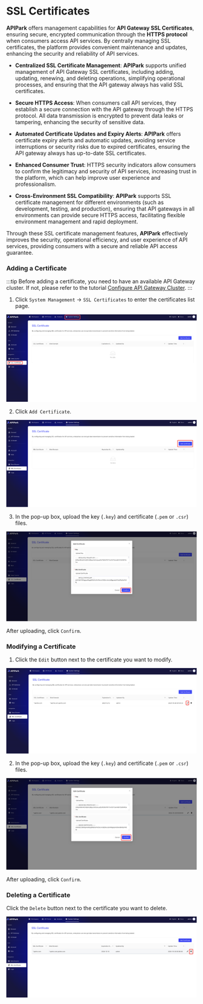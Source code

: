 # SSL Certificates

**APIPark** offers management capabilities for **API Gateway SSL Certificates**, ensuring secure, encrypted communication through the **HTTPS protocol** when consumers access API services. By centrally managing SSL certificates, the platform provides convenient maintenance and updates, enhancing the security and reliability of API services.

* **Centralized SSL Certificate Management**: **APIPark** supports unified management of API Gateway SSL certificates, including adding, updating, renewing, and deleting operations, simplifying operational processes, and ensuring that the API gateway always has valid SSL certificates.

* **Secure HTTPS Access**: When consumers call API services, they establish a secure connection with the API gateway through the HTTPS protocol. All data transmission is encrypted to prevent data leaks or tampering, enhancing the security of sensitive data.

* **Automated Certificate Updates and Expiry Alerts**: **APIPark** offers certificate expiry alerts and automatic updates, avoiding service interruptions or security risks due to expired certificates, ensuring the API gateway always has up-to-date SSL certificates.

* **Enhanced Consumer Trust**: HTTPS security indicators allow consumers to confirm the legitimacy and security of API services, increasing trust in the platform, which can help improve user experience and professionalism.

* **Cross-Environment SSL Compatibility**: **APIPark** supports SSL certificate management for different environments (such as development, testing, and production), ensuring that API gateways in all environments can provide secure HTTPS access, facilitating flexible environment management and rapid deployment.

Through these SSL certificate management features, **APIPark** effectively improves the security, operational efficiency, and user experience of API services, providing consumers with a secure and reliable API access guarantee.

### Adding a Certificate
:::tip
Before adding a certificate, you need to have an available API Gateway cluster. If not, please refer to the tutorial [Configure API Gateway Cluster](./api_gateway_cluster.md).
:::
1. Click `System Management` -> `SSL Certificates` to enter the certificates list page.

![](images/2024-10-28/7709263668f27c33b7ec8ca1ff3618b5b42132f6a8be545f964530c3bbe75e84.png)

2. Click `Add Certificate`.

![](images/2024-10-28/821ae5a23b3d43d73237aa5577c1528fc9cb6689da892a9a7329144bd5abc06e.png)

3. In the pop-up box, upload the key (`.key`) and certificate (`.pem` or `.csr`) files.

![](images/2024-10-28/07431011d69e05a4a79a53e6518d4bbbbe1fe00180cc0ba7ff1dde43142006dc.png)

After uploading, click `Confirm`.

### Modifying a Certificate
1. Click the `Edit` button next to the certificate you want to modify.

![](images/2024-10-28/83916a3940c1435773469d32b04d69813e1602f526d024c66c356060093d1215.png)

2. In the pop-up box, upload the key (`.key`) and certificate (`.pem` or `.csr`) files.

![](images/2024-10-28/b42f082864262014e04198671341cc644a5c80e4d00b0cf425e7f889b2767044.png)

After uploading, click `Confirm`.

### Deleting a Certificate

Click the `Delete` button next to the certificate you want to delete.

![](images/2024-10-28/606fcf4b9d3e3b4bb28f1066b22e7f57fcc25426b109d69f639545b1b3727be6.png)